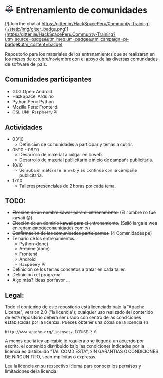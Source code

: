 # [![Entrenamiento de comunidades](./static/img/logo_tiny.png)](./static/img/logo_large.png) Entrenamiento de comunidades

[![Join the chat at https://gitter.im/HackSpacePeru/Community-Training](./static/img/gitter_badge.png)](https://gitter.im/HackSpacePeru/Community-Training?utm_source=badge&utm_medium=badge&utm_campaign=pr-badge&utm_content=badge)

Repositorio para los materiales de los entrenamientos que se realizarán en los
meses de octubre/noviembre con el apoyo de las diversas comunidades de software
del país.

## Comunidades participantes

* GDG Open: Android.
* HackSpace: Arduino.
* Python Perú: Python.
* Mozilla Perú: Frontend.
* CSL UNI: Raspberry Pi.

## Actividades

* 03/10
    * Definición de comunidades a participar y temas a cubrir.
* 05/10 - 09/10
    * Desarrollo de material a colgar en la web.
    * Desarrollo de material publicitario e inicio de campaña publicitaria.
* 10/10
    * Se sube el material a la web y se continúa con la campaña publicitaria.
* 17/10
    * Talleres presenciales de 2 horas por cada tema.


## TODO:
* ~~Elección de un nombre kawaii para el entrenamiento.~~ (El nombre no fue kawaii :worried:)
* ~~Elección de un dominio kawaii para el entrenamiento.~~ (Salió larga la wea entrenamientodecomunidades.com :v)
* ~~Confirmación de las comunidades participantes.~~ (4 Comunidades pe)
* Temario de los entrenamientos.
   * ~~Python~~ (done)
   * ~~Arduino~~ (done)
   * Frontend
   * Android
   * Raspberry Pi
* Definición de los temas concretos a tratar en cada taller.
* Definición del programa.
* Algo más? Ideas por favor ...

## Legal:

Todo el contenido de este repositorio está licenciado bajo la "Apache License",
versión 2.0 ("la licencia"); cualquier uso realizado del contenido de este
repositorio deberá ser usado con dentro de las condiciones establecidas por
la licencia. Puedes obtener una copia de la licencia en

    http://www.apache.org/licenses/LICENSE-2.0

A menos que la ley aplicable lo requiera o se llegue a un acuerdo por escrito,
el contenido distribuido bajo las condiciones indicadas por la licencia es
distribuido "TAL COMO ESTÄ", SIN GARANTIAS O CONDICIONES DE NINGUN TIPO, sean
implícitas o expresas.

Lea la licencia en su respectivo idioma para conocer los permisos y
limitaciones de la licencia.

